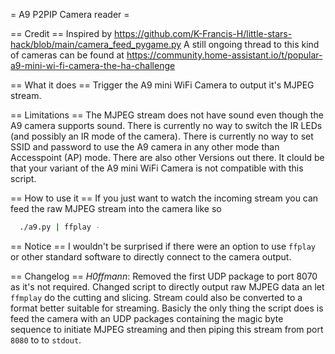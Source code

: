 = A9 P2PIP Camera reader =

== Credit ==
Inspired by https://github.com/K-Francis-H/little-stars-hack/blob/main/camera_feed_pygame.py
A still ongoing thread to this kind of cameras can be found at https://community.home-assistant.io/t/popular-a9-mini-wi-fi-camera-the-ha-challenge

== What it does ==
Trigger the A9 mini WiFi Camera to output it's MJPEG stream.

== Limitations ==
The MJPEG stream does not have sound even though the A9 camera supports sound. There is currently no way to switch the IR LEDs (and possibly an IR mode of the camera). There is currently no way to set SSID and password to use the A9 camera in any other mode than Accesspoint (AP) mode.
There are also other Versions out there. It clould be that your variant of the A9 mini WiFi Camera is not compatible with this script.

== How to use it ==
If you just want to watch the incoming stream you can feed the raw MJPEG stream into the camera like so
```bash
  ./a9.py | ffplay -
```

== Notice ==
I wouldn't be surprised if there were an option to use `ffplay` or other standard software to directly connect to the camera output.

== Changelog ==
*H0ffmann*: Removed the first UDP package to port 8070 as it's not required. Changed script to directly output raw MJPEG data an let `ffmplay` do the cutting and slicing. Stream could also be converted to a format better suitable for streaming. Basicly the only thing the script does is feed the camera with an UDP packages containing the magic byte sequence to initiate MJPEG streaming and then piping this stream from port `8080` to to `stdout`.
